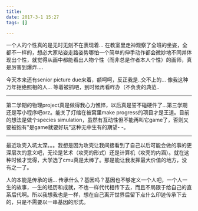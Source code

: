 ```yaml
---
title: 
date: 2017-3-1 15:27
tags: []

---
```


一个人的个性真的是无时无刻不在表现着... 在教室里走神观察了全班的坐姿，全都不一样的，想必大家站姿走路姿势哪怕一个简单的伸手动作都会微妙地不同并体现出个性，就觉得从画中都能看出人物个性（而非总是作者本人个性）的画师，真是厉害到爆炸....

今天本来还有senior picture due来着，额呵呵，反正我是..交不上的... 像我这种万年拒绝照相的人... 等着被抓吧，到时候再看咋办（不负责的典范..

---
第二学期的物理project真是做得我心力憔悴，以后真是誓不碰硬件了...第三学期还是写小程序吧orz。能关了灯缩在被窝里make progress的项目才是王道。目前的想法是做个species simulation，虽然有互动性但不能再叫它game了，否则又要被抱有"是game就要好玩"这种无中生有的期望- -。

---
最近攻壳入坑太深。。。我想是因为攻壳让我间接看到了自己以后可能会做的事的更深层次的意义吧，无论是艺术（攻壳的形式）还是计算机（攻壳的内涵）。就在这种时候才觉得，大学选了cmu真是太棒了。那是能让我发挥最大价值的地方，没有之一了。

人的本能是传承的话... 传承什么？基因吗？基因也不够定义一个人吧，一个人一生的故事，一生的经历和成就，不也一样代代相传下去，而且不局限于给自己的直系后代啊。所以我想我也是一样，想在自己离开世界后留下点什么印迹传承下去的，只是不需要以一串基因的形式。